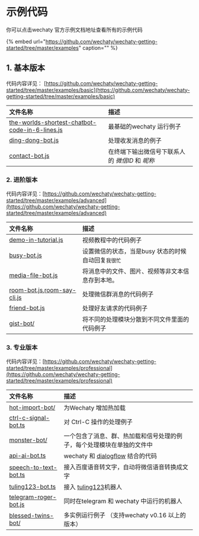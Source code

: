# 示例代码

你可以点击wechaty 官方示例文档地址查看所有的示例代码

{% embed url="https://github.com/wechaty/wechaty-getting-started/tree/master/examples" caption="" %}

## 1. 基本版本 <a id="basic"></a>

代码内容详见： [https://github.com/wechaty/wechaty-getting-started/tree/master/examples/basic](https://github.com/wechaty/wechaty-getting-started/tree/master/examples/basic)

| 文件名称 | 描述 |
| :--- | :--- |
| [the-worlds-shortest-chatbot-code-in-6-lines.js](https://github.com/wechaty/wechaty-getting-started/blob/master/examples/basic/the-worlds-shortest-chatbot-code-in-6-lines.js) | 最基础的wechaty 运行例子 |
| [ding-dong-bot.js](https://github.com/wechaty/wechaty-getting-started/blob/master/examples/basic/ding-dong-bot.js) | 处理收发消息的例子 |
| [contact-bot.js](https://github.com/wechaty/wechaty-getting-started/blob/master/examples/basic/contact-bot.js) | 在终端下输出微信号下联系人的 _微信ID_ 和 _昵称_ |

### 2. 进阶版本 <a id="advanced"></a>

代码内容详见：[https://github.com/wechaty/wechaty-getting-started/tree/master/examples/advanced](https://github.com/wechaty/wechaty-getting-started/tree/master/examples/advanced)

| 文件名称 | 描述 |
| :--- | :--- |
| [demo-in-tutorial.js](https://github.com/wechaty/wechaty-getting-started/blob/master/examples/advanced/demo-in-tutorial.js) | 视频教程中的代码例子 |
| [busy-bot.js](https://github.com/wechaty/wechaty-getting-started/blob/master/examples/advanced/busy-bot.js) | 设置微信的状态，当是busy 状态的时候自动回复`我很忙` |
| [media-file-bot.js](https://github.com/wechaty/wechaty-getting-started/blob/master/examples/advanced/media-file-bot.js) | 将消息中的文件、图片、视频等非文本信息存到本地。 |
| [room-bot.js](https://github.com/wechaty/wechaty-getting-started/blob/master/examples/advanced/room-bot.js),[room-say-cli.js](https://github.com/wechaty/wechaty-getting-started/blob/master/examples/advanced/room-say-cli.js) | 处理微信群消息的代码例子 |
| [friend-bot.js](https://github.com/wechaty/wechaty-getting-started/blob/master/examples/advanced/friend-bot.js) | 处理好友请求的代码例子 |
| [gist-bot/](https://github.com/wechaty/wechaty-getting-started/tree/master/examples/advanced/gist-bot) | 将不同的处理模块分散到不同文件里面的代码例子 |

### 3. 专业版本 <a id="professional"></a>

代码内容详见：[https://github.com/wechaty/wechaty-getting-started/tree/master/examples/professional](https://github.com/wechaty/wechaty-getting-started/tree/master/examples/professional)

| 文件名称 | 描述 |
| :--- | :--- |
| [hot-import-bot/](https://github.com/wechaty/wechaty-getting-started/tree/master/examples/professional/hot-import-bot) | 为Wechaty 增加热加载 |
| [ctrl-c-signal-bot.ts](https://github.com/wechaty/wechaty-getting-started/blob/master/examples/professional/ctrl-c-signal-bot.ts) | 对 Ctrl-C 操作的处理例子 |
| [monster-bot/](https://github.com/wechaty/wechaty-getting-started/tree/master/examples/professional/monster-bot) | 一个包含了消息、群、热加载和信号处理的例子，每个处理模块在单独的文件中 |
| [api-ai-bot.ts](https://github.com/wechaty/wechaty-getting-started/blob/master/examples/professional/api-ai-bot.ts) | wechaty 和 [dialogflow](https://dialogflow.com/) 结合的代码 |
| [speech-to-text-bot.ts](https://github.com/wechaty/wechaty-getting-started/blob/master/examples/professional/speech-to-text-bot.ts) | 接入百度语音转文字，自动将微信语音转换成文字 |
| [tuling123-bot.ts](https://github.com/wechaty/wechaty-getting-started/blob/master/examples/professional/tuling123-bot.js) | 接入 [tuling123](http://www.tuling123.com/)机器人 |
| [telegram-roger-bot.js](https://github.com/wechaty/wechaty-getting-started/blob/master/examples/professional/telegram-roger-bot.js) | 同时在telegram 和 wechaty 中运行的机器人 |
| [blessed-twins-bot/](https://github.com/wechaty/wechaty-getting-started/tree/master/examples/professional/blessed-twins-bot) | 多实例运行例子 （支持wechaty v0.16 以上的版本） |

